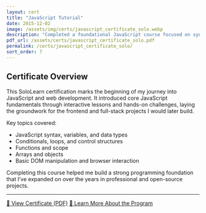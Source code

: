 ```yaml
---
layout: cert
title: "JavaScript Tutorial"
date: 2015-12-02
image: /assets/img/certs/javascript_certificate_solo.webp
description: "Completed a foundational JavaScript course focused on syntax, control flow, functions, objects, and DOM manipulation."
pdf_url: /assets/certs/javascript_certificate_solo.pdf
permalink: /certs/javascript_certificate_solo/
sort_order: 7
---
```


## Certificate Overview

This SoloLearn certification marks the beginning of my journey into JavaScript and web development. It introduced core JavaScript fundamentals through interactive lessons and hands-on challenges, laying the groundwork for the frontend and full-stack projects I would later build.

Key topics covered:

- JavaScript syntax, variables, and data types  
- Conditionals, loops, and control structures  
- Functions and scope  
- Arrays and objects  
- Basic DOM manipulation and browser interaction  

Completing this course helped me build a strong programming foundation that I’ve expanded on over the years in professional and open-source projects.


---

[📄 View Certificate (PDF)](/assets/certs/javascript_certificate_solo.pdf)
[🔗 Learn More About the Program](https://www.sololearn.com/en/learn/courses/javascript-introduction)  